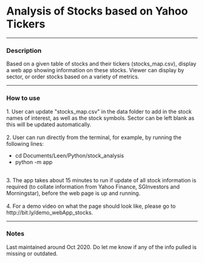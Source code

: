 <html>
<h1> Analysis of Stocks based on Yahoo Tickers </h1>
<hr>

<h3> Description </h3>
Based on a given table of stocks and their tickers (stocks_map.csv), display a web app showing information on these stocks. Viewer can display by sector, or order stocks based on a variety of metrics.
<hr>

<h3> How to use </h3>
1. User can update "stocks_map.csv" in the data folder to add in the stock names of interest, as well as the stock symbols. Sector can be left blank as this will be updated automatically. <br>
<br>
2. User can run directly from the terminal, for example, by running the following lines:

- cd Documents/Leen/Python/stock_analysis
- python -m app

<br>
3. The app takes about 15 minutes to run if update of all stock information is required (to collate information from Yahoo Finance, SGInvestors and Morningstar), before the web page is up and running.<br>
<br>
4. For a demo video on what the page should look like, please go to http://bit.ly/demo_webApp_stocks.

<hr>
<h3> Notes </h3>
Last maintained around Oct 2020. Do let me know if any of the info pulled is missing or outdated.
</html>

